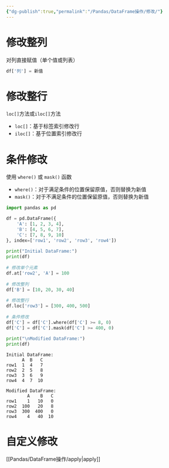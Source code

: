 ```yaml
---
{"dg-publish":true,"permalink":"/Pandas/DataFrame操作/修改/"}
---
```


# 修改整列
对列直接赋值（单个值或列表）
```python
df['列'] = 新值
```
# 修改整行
`loc[]`方法或`iloc[]`方法
- `loc[]`：基于标签索引修改行
- `iloc[]`：基于位置索引修改行

# 条件修改
使用 `where()` 或 `mask()` 函数
- `where()`：对于满足条件的位置保留原值，否则替换为新值
- `mask()`：对于不满足条件的位置保留原值，否则替换为新值
```python
import pandas as pd  

df = pd.DataFrame({  
    'A': [1, 2, 3, 4],  
    'B': [4, 5, 6, 7],  
    'C': [7, 8, 9, 10]  
}, index=['row1', 'row2', 'row3', 'row4'])  
  
print("Initial DataFrame:")  
print(df)  
  
# 修改单个元素  
df.at['row2', 'A'] = 100  
  
# 修改整列  
df['B'] = [10, 20, 30, 40]  
  
# 修改整行  
df.loc['row3'] = [300, 400, 500]  
  
# 条件修改  
df['C'] = df['C'].where(df['C'] >= 8, 0)  
df['C'] = df['C'].mask(df['C'] >= 400, 0)  
  
print("\nModified DataFrame:")  
print(df)
```

```
Initial DataFrame:
      A  B   C
row1  1  4   7
row2  2  5   8
row3  3  6   9
row4  4  7  10

Modified DataFrame:
        A    B   C
row1    1   10   0
row2  100   20   8
row3  300  400   0
row4    4   40  10
```
# 自定义修改
[[Pandas/DataFrame操作/apply\|apply]]
